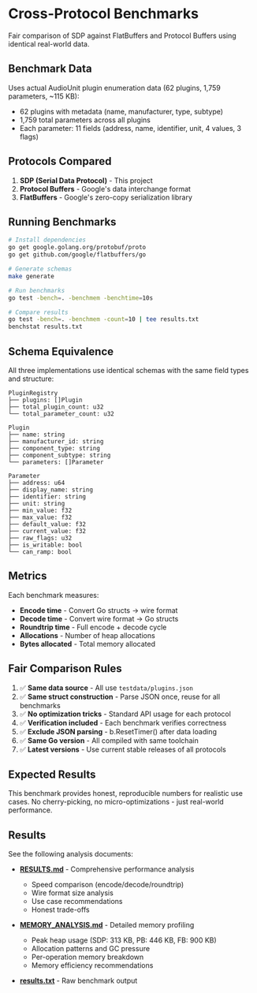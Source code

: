 # Cross-Protocol Benchmarks

Fair comparison of SDP against FlatBuffers and Protocol Buffers using identical real-world data.

## Benchmark Data

Uses actual AudioUnit plugin enumeration data (62 plugins, 1,759 parameters, ~115 KB):
- 62 plugins with metadata (name, manufacturer, type, subtype)
- 1,759 total parameters across all plugins
- Each parameter: 11 fields (address, name, identifier, unit, 4 values, 3 flags)

## Protocols Compared

1. **SDP (Serial Data Protocol)** - This project
2. **Protocol Buffers** - Google's data interchange format
3. **FlatBuffers** - Google's zero-copy serialization library

## Running Benchmarks

```bash
# Install dependencies
go get google.golang.org/protobuf/proto
go get github.com/google/flatbuffers/go

# Generate schemas
make generate

# Run benchmarks
go test -bench=. -benchmem -benchtime=10s

# Compare results
go test -bench=. -benchmem -count=10 | tee results.txt
benchstat results.txt
```

## Schema Equivalence

All three implementations use identical schemas with the same field types and structure:

```
PluginRegistry
├── plugins: []Plugin
├── total_plugin_count: u32
└── total_parameter_count: u32

Plugin
├── name: string
├── manufacturer_id: string
├── component_type: string
├── component_subtype: string
└── parameters: []Parameter

Parameter
├── address: u64
├── display_name: string
├── identifier: string
├── unit: string
├── min_value: f32
├── max_value: f32
├── default_value: f32
├── current_value: f32
├── raw_flags: u32
├── is_writable: bool
└── can_ramp: bool
```

## Metrics

Each benchmark measures:
- **Encode time** - Convert Go structs → wire format
- **Decode time** - Convert wire format → Go structs
- **Roundtrip time** - Full encode + decode cycle
- **Allocations** - Number of heap allocations
- **Bytes allocated** - Total memory allocated

## Fair Comparison Rules

1. ✅ **Same data source** - All use `testdata/plugins.json`
2. ✅ **Same struct construction** - Parse JSON once, reuse for all benchmarks
3. ✅ **No optimization tricks** - Standard API usage for each protocol
4. ✅ **Verification included** - Each benchmark verifies correctness
5. ✅ **Exclude JSON parsing** - b.ResetTimer() after data loading
6. ✅ **Same Go version** - All compiled with same toolchain
7. ✅ **Latest versions** - Use current stable releases of all protocols

## Expected Results

This benchmark provides honest, reproducible numbers for realistic use cases.
No cherry-picking, no micro-optimizations - just real-world performance.

## Results

See the following analysis documents:

- **[RESULTS.md](RESULTS.md)** - Comprehensive performance analysis
  - Speed comparison (encode/decode/roundtrip)
  - Wire format size analysis
  - Use case recommendations
  - Honest trade-offs

- **[MEMORY_ANALYSIS.md](MEMORY_ANALYSIS.md)** - Detailed memory profiling
  - Peak heap usage (SDP: 313 KB, PB: 446 KB, FB: 900 KB)
  - Allocation patterns and GC pressure
  - Per-operation memory breakdown
  - Memory efficiency recommendations

- **[results.txt](results.txt)** - Raw benchmark output

